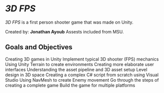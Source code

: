 # *3D FPS*

*3D FPS* is a first person shooter game that was made on Unity.

Created by: **Jonathan Ayoub**
Assests included from MSU.

## Goals and Objectives

Creating 3D games in Unity
Implement typical 3D shooter (FPS) mechanics
Using Unity Terrain to create environments
Creating more elaborate user interfaces
Understanding the asset pipeline and 3D asset setup
Level design in 3D space
Creating a complex C# script from scratch using Visual Studio
Using NavMesh to create Enemy movement
Go through the steps of creating a complete game
Build the game for multiple platforms




